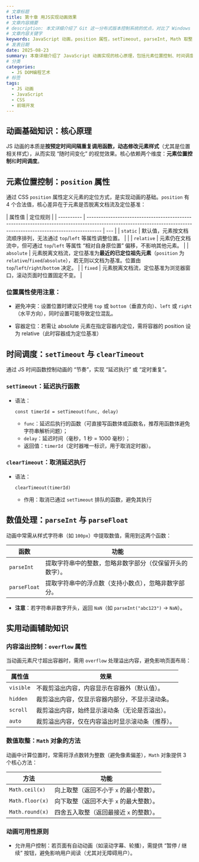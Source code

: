 ```yaml
---
# 文章标题
title: 第十章 用JS实现动画效果
# 文章内容摘要
# description: 本文详细介绍了 Git 这一分布式版本控制系统的优点，对比了 Windows 与 macOS/Linux 系统下的常用命令，讲解了 vim 操作模式及常用命令，还阐述了 Git 的基本配置、特定项目配置和命令缩写设置等内容。
# 文章内容关键字
keywords: JavaScript 动画，position 属性，setTimeout, parseInt, Math 取整，overflow 属性，动画原理
# 发表日期
date: 2025-08-23
summary: 本章详细介绍了 JavaScript 动画实现的核心原理，包括元素位置控制、时间调度和数值处理等关键知识点。通过这些原理，读者可以更好地理解动画的实现过程，并能够编写出更加流畅和逼真的动画效果。
# 分类
categories:
  - JS DOM编程艺术
# 标签
tags:
  - JS 动画
  - JavaScript
  - CSS
  - 前端开发
---
```


## 动画基础知识：核心原理

JS 动画的本质是**按预定时间间隔重复调用函数，动态修改元素样式**（尤其是位置相关样式），从而实现 “随时间变化” 的视觉效果。核心依赖两个维度：**元素位置控制**和**时间调度**。

## 元素位置控制：`position` 属性

通过 CSS `position` 属性定义元素的定位方式，是实现动画的基础。`position` 有 4 个合法值，核心差异在于元素是否脱离文档流及定位基准：

| 属性值     | 定位规则                                                                                                                                                           |
| ---------- | ------------------------------------------------------------------------------------------------------------------------------------------------------------------ | --- |
| `static`   | 默认值，元素按文档流顺序排列，无法通过 `top`/`left` 等属性调整位置。                                                                                               |     |
| `relative` | 元素仍在文档流中，但可通过 `top`/`left` 等属性 “相对自身原位置” 偏移，不影响其他元素。                                                                             |
| `absolute` | 元素脱离文档流，定位基准为**最近的已定位祖先元素**（`position` 为 `relative`/`fixed`/`absolute`），若无则以文档为基准。位置由 `top`/`left`/`right`/`bottom` 决定。 |
| `fixed`    | 元素脱离文档流，定位基准为浏览器窗口，滚动页面时位置固定不变。                                                                                                     |

### 位置属性使用注意：

- 避免冲突：设置位置时建议只使用 `top` 或 `bottom`（垂直方向）、`left` 或 `right`（水平方向），同时设置可能导致定位混乱。

- 容器定位：若需让 absolute 元素在指定容器内定位，需将容器的 position 设为 relative（此时容器成为定位基准）

## 时间调度：`setTimeout` 与 `clearTimeout`

通过 JS 时间函数控制动画的 “节奏”，实现 “延迟执行” 或 “定时重复”。

### `setTimeout`：延迟执行函数

- 语法：

  ```
  const timerId = setTimeout(func, delay)
  ```

  - `func`：延迟后执行的函数（可直接写函数体或函数名，推荐用函数体避免字符串解析问题）；
  - `delay`：延迟时间（毫秒，1 秒 = 1000 毫秒）；
  - 返回值：`timerId`（定时器唯一标识，用于取消定时器）。

### `clearTimeout`：取消延迟执行

- 语法：

  ```
  clearTimeout(timerId)
  ```

  - 作用：取消已通过 `setTimeout` 排队的函数，避免其执行

## 数值处理：`parseInt` 与 `parseFloat`

动画中常需从样式字符串（如 `100px`）中提取数值，需用到这两个函数：

| 函数         | 功能                                                     |
| ------------ | -------------------------------------------------------- |
| `parseInt`   | 提取字符串中的整数，忽略非数字部分（仅保留开头的数字）。 |
| `parseFloat` | 提取字符串中的浮点数（支持小数点），忽略非数字部分。     |

- **注意**：若字符串非数字开头，返回 `NaN`（如 `parseInt("abc123")` → `NaN`）。

## 实用动画辅助知识

### 内容溢出控制：`overflow` 属性

当动画元素尺寸超出容器时，需用 `overflow` 处理溢出内容，避免影响页面布局：

| 属性值    | 效果                                             |
| --------- | ------------------------------------------------ |
| `visible` | 不裁剪溢出内容，内容显示在容器外（默认值）。     |
| `hidden`  | 裁剪溢出内容，仅显示容器内部分，不显示滚动条。   |
| `scroll`  | 裁剪溢出内容，始终显示滚动条（无论是否溢出）。   |
| `auto`    | 裁剪溢出内容，仅在内容溢出时显示滚动条（推荐）。 |

### 数值取整：`Math` 对象的方法

动画中计算位置时，常需将浮点数转为整数（避免像素偏差），`Math` 对象提供 3 个核心方法：

| 方法            | 功能                                    |
| --------------- | --------------------------------------- |
| `Math.ceil(x)`  | 向上取整（返回不小于 `x` 的最小整数）。 |
| `Math.floor(x)` | 向下取整（返回不大于 `x` 的最大整数）。 |
| `Math.round(x)` | 四舍五入取整（返回最接近 `x` 的整数）。 |

### 动画可用性原则

- 允许用户控制：若页面有自动动画（如滚动字幕、轮播），需提供 “暂停 / 继续” 按钮，避免影响用户阅读（尤其对无障碍用户）。
